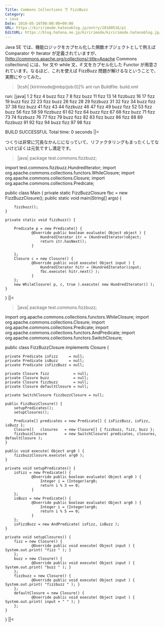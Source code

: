 ```yaml
---
Title: Commons Collections で FizzBuzz
Category:
- java
Date: 2010-05-16T00:00:00+09:00
URL: https://kiririmode.hatenablog.jp/entry/20100516/p1
EditURL: https://blog.hatena.ne.jp/kiririmode/kiririmode.hatenablog.jp/atom/entry/8454420450078211887
---
```



Java SE では、機能ロジックをカプセル化した関数オブジェクトとして例えば Comparator や Iterator が定義されていますが、[http://commons.apache.org/collections/:title=Apache Commons collections] には、for 文や while 文、if 文をカプセル化した Functor が用意されています。なるほど、これを使えば FizzBuzz 問題が解けるなということで、実際にやってみた。

>|tcsh|
[kiririmode@mbp(job:0)]% ant run
Buildfile: build.xml

run:
     [java] 1 2 fizz 4 buzz fizz 7 8 fizz buzz 11 fizz 13 14 fizzbuzz 16 17 fizz 19 buzz fizz 22 23 fizz buzz 26 fizz 28 29 fizzbuzz 31 32 fizz 34 buzz fizz 37 38 fizz buzz 41 fizz 43 44 fizzbuzz 46 47 fizz 49 buzz fizz 52 53 fizz buzz 56 fizz 58 59 fizzbuzz 61 62 fizz 64 buzz fizz 67 68 fizz buzz 71 fizz 73 74 fizzbuzz 76 77 fizz 79 buzz fizz 82 83 fizz buzz 86 fizz 88 89 fizzbuzz 91 92 fizz 94 buzz fizz 97 98 fizz 

BUILD SUCCESSFUL
Total time: 0 seconds
||<

つくりは非常に冗長なかんじになっていて、リファクタリングもまったくしてないけどぼくは元気ですし満足です。

>|java|
package test.commons.fizzbuzz;

import test.commons.fizzbuzz.HundredIterator;
import org.apache.commons.collections.functors.WhileClosure;
import org.apache.commons.collections.Closure;
import org.apache.commons.collections.Predicate;

public class Main {
    private static FizzBuzzClosure fbc = new FizzBuzzClosure();
    public static void main(String[] args) {

        fizzbuzz();
    }

    private static void fizzbuzz() {
        
        Predicate p = new Predicate() {
                @Override public boolean evaluate( Object object ) {
                    HundredIterator itr = (HundredIterator)object;
                    return itr.hasNext();
                }

        };
        Closure c = new Closure() {
                @Override public void execute( Object input ) {
                    HundredIterator hitr = (HundredIterator)input;
                    fbc.execute( hitr.next() );
                }
        };
        new WhileClosure( p, c, true ).execute( new HundredIterator() );
    }
        
}
||<

>|java|
package test.commons.fizzbuzz;

import org.apache.commons.collections.functors.WhileClosure;
import org.apache.commons.collections.Closure;
import org.apache.commons.collections.Predicate;
import org.apache.commons.collections.functors.AndPredicate;
import org.apache.commons.collections.functors.SwitchClosure;

public class FizzBuzzClosure implements Closure {

    private Predicate isFizz     = null;
    private Predicate isBuzz     = null;
    private Predicate isFizzBuzz = null;

    private Closure fizz           = null;
    private Closure buzz           = null;
    private Closure fizzbuzz       = null;
    private Closure defaultClosure = null;

    private SwitchClosure fizzbuzzClosure = null;

    public FizzBuzzClosure() {
        setupPredicates();
        setupClosures();

        Predicate[] predicates = new Predicate[] { isFizzBuzz, isFizz, isBuzz };
        Closure[]   closures   = new Closure[] { fizzbuzz, fizz, buzz };
        fizzbuzzClosure        = new SwitchClosure( predicates, closures, defaultClosure );
    }

    public void execute( Object arg0 ) {
        fizzbuzzClosure.execute( arg0 );
    }

    private void setupPredicates() {
        isFizz = new Predicate() {
                @Override public boolean evaluate( Object arg0 ) {
                    Integer i = (Integer)arg0;
                    return i % 3 == 0;
                }
        };
        isBuzz = new Predicate() {
                @Override public boolean evaluate( Object arg0 ) {
                    Integer i = (Integer)arg0;
                    return i % 5 == 0;
                }
        };
        isFizzBuzz = new AndPredicate( isFizz, isBuzz );
    }

    private void setupClosures() {
        fizz = new Closure() {
                @Override public void execute( Object input ) { System.out.print( "fizz " ); }
        };
        buzz = new Closure() {
                @Override public void execute( Object input ) { System.out.print( "buzz " ); }
        };
        fizzbuzz = new Closure() {
                @Override public void execute( Object input ) { System.out.print( "fizzbuzz " ); }
        };
        defaultClosure = new Closure() {
                @Override public void execute( Object input ) { System.out.print( input + " " ); }
        };
    }
}
||<
